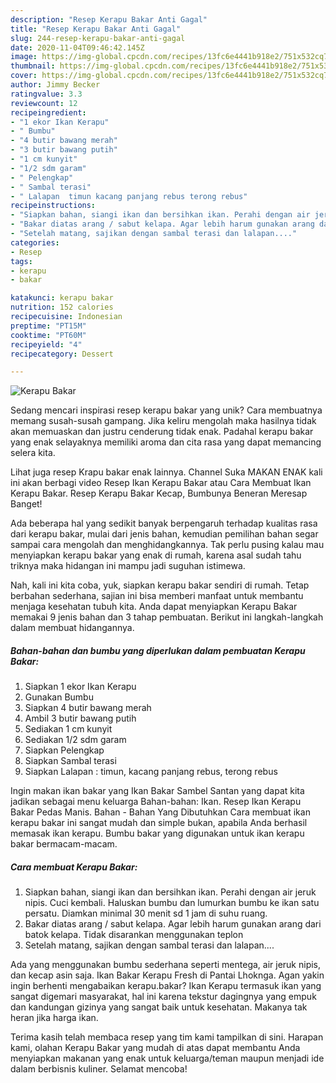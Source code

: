 ```yaml
---
description: "Resep Kerapu Bakar Anti Gagal"
title: "Resep Kerapu Bakar Anti Gagal"
slug: 244-resep-kerapu-bakar-anti-gagal
date: 2020-11-04T09:46:42.145Z
image: https://img-global.cpcdn.com/recipes/13fc6e4441b918e2/751x532cq70/kerapu-bakar-foto-resep-utama.jpg
thumbnail: https://img-global.cpcdn.com/recipes/13fc6e4441b918e2/751x532cq70/kerapu-bakar-foto-resep-utama.jpg
cover: https://img-global.cpcdn.com/recipes/13fc6e4441b918e2/751x532cq70/kerapu-bakar-foto-resep-utama.jpg
author: Jimmy Becker
ratingvalue: 3.3
reviewcount: 12
recipeingredient:
- "1 ekor Ikan Kerapu"
- " Bumbu"
- "4 butir bawang merah"
- "3 butir bawang putih"
- "1 cm kunyit"
- "1/2 sdm garam"
- " Pelengkap"
- " Sambal terasi"
- " Lalapan  timun kacang panjang rebus terong rebus"
recipeinstructions:
- "Siapkan bahan, siangi ikan dan bersihkan ikan. Perahi dengan air jeruk nipis. Cuci kembali. Haluskan bumbu dan lumurkan bumbu ke ikan satu persatu. Diamkan minimal 30 menit sd 1 jam di suhu ruang."
- "Bakar diatas arang / sabut kelapa. Agar lebih harum gunakan arang dari batok kelapa. Tidak disarankan menggunakan teplon"
- "Setelah matang, sajikan dengan sambal terasi dan lalapan...."
categories:
- Resep
tags:
- kerapu
- bakar

katakunci: kerapu bakar 
nutrition: 152 calories
recipecuisine: Indonesian
preptime: "PT15M"
cooktime: "PT60M"
recipeyield: "4"
recipecategory: Dessert

---
```



![Kerapu Bakar](https://img-global.cpcdn.com/recipes/13fc6e4441b918e2/751x532cq70/kerapu-bakar-foto-resep-utama.jpg)

Sedang mencari inspirasi resep kerapu bakar yang unik? Cara membuatnya memang susah-susah gampang. Jika keliru mengolah maka hasilnya tidak akan memuaskan dan justru cenderung tidak enak. Padahal kerapu bakar yang enak selayaknya memiliki aroma dan cita rasa yang dapat memancing selera kita.

Lihat juga resep Krapu bakar enak lainnya. Channel Suka MAKAN ENAK kali ini akan berbagi video Resep Ikan Kerapu Bakar atau Cara Membuat Ikan Kerapu Bakar. Resep Kerapu Bakar Kecap, Bumbunya Beneran Meresap Banget!

Ada beberapa hal yang sedikit banyak berpengaruh terhadap kualitas rasa dari kerapu bakar, mulai dari jenis bahan, kemudian pemilihan bahan segar sampai cara mengolah dan menghidangkannya. Tak perlu pusing kalau mau menyiapkan kerapu bakar yang enak di rumah, karena asal sudah tahu triknya maka hidangan ini mampu jadi suguhan istimewa.


Nah, kali ini kita coba, yuk, siapkan kerapu bakar sendiri di rumah. Tetap berbahan sederhana, sajian ini bisa memberi manfaat untuk membantu menjaga kesehatan tubuh kita. Anda dapat menyiapkan Kerapu Bakar memakai 9 jenis bahan dan 3 tahap pembuatan. Berikut ini langkah-langkah dalam membuat hidangannya.

<!--inarticleads1-->

##### Bahan-bahan dan bumbu yang diperlukan dalam pembuatan Kerapu Bakar:

1. Siapkan 1 ekor Ikan Kerapu
1. Gunakan  Bumbu
1. Siapkan 4 butir bawang merah
1. Ambil 3 butir bawang putih
1. Sediakan 1 cm kunyit
1. Sediakan 1/2 sdm garam
1. Siapkan  Pelengkap
1. Siapkan  Sambal terasi
1. Siapkan  Lalapan : timun, kacang panjang rebus, terong rebus


Ingin makan ikan bakar yang Ikan Bakar Sambel Santan yang dapat kita jadikan sebagai menu keluarga Bahan-bahan: Ikan. Resep Ikan Kerapu Bakar Pedas Manis. Bahan - Bahan Yang Dibutuhkan Cara membuat ikan kerapu bakar ini sangat mudah dan simple bukan, apabila Anda berhasil memasak ikan kerapu. Bumbu bakar yang digunakan untuk ikan kerapu bakar bermacam-macam. 

<!--inarticleads2-->

##### Cara membuat Kerapu Bakar:

1. Siapkan bahan, siangi ikan dan bersihkan ikan. Perahi dengan air jeruk nipis. Cuci kembali. Haluskan bumbu dan lumurkan bumbu ke ikan satu persatu. Diamkan minimal 30 menit sd 1 jam di suhu ruang.
1. Bakar diatas arang / sabut kelapa. Agar lebih harum gunakan arang dari batok kelapa. Tidak disarankan menggunakan teplon
1. Setelah matang, sajikan dengan sambal terasi dan lalapan....


Ada yang menggunakan bumbu sederhana seperti mentega, air jeruk nipis, dan kecap asin saja. Ikan Bakar Kerapu Fresh di Pantai Lhoknga. Agan yakin ingin berhenti mengabaikan kerapu.bakar? Ikan Kerapu termasuk ikan yang sangat digemari masyarakat, hal ini karena tekstur dagingnya yang empuk dan kandungan gizinya yang sangat baik untuk kesehatan. Makanya tak heran jika harga ikan. 

Terima kasih telah membaca resep yang tim kami tampilkan di sini. Harapan kami, olahan Kerapu Bakar yang mudah di atas dapat membantu Anda menyiapkan makanan yang enak untuk keluarga/teman maupun menjadi ide dalam berbisnis kuliner. Selamat mencoba!
